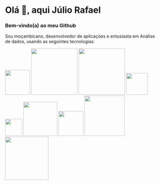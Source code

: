 # Olá 👋, aqui Júlio Rafael

### Bem-vindo(a) ao meu Github

Sou moçambicano, desenvolvedor de aplicações e entusiasta em Análise de dados, usando as seguintes tecnologias:

<img src="https://www.php.net/images/logos/new-php-logo.png" data-canonical-src="https://www.php.net/images/logos/new-php-logo.png" width="80"/>
<img src="https://logodix.com/logo/1796948.png" data-canonical-src="https://logodix.com/logo/1796948.png" width="150"/>
<img src="https://www.python.org/static/community_logos/python-logo.png" data-canonical-src="https://www.python.org/static/community_logos/python-logo.png" width="150"/>
<img src="https://www.r-project.org/logo/Rlogo.png" data-canonical-src="https://www.r-project.org/logo/Rlogo.png" width="70"/>
<img src="https://seeklogo.com/images/J/javascript-js-logo-2949701702-seeklogo.com.png" data-canonical-src="https://seeklogo.com/images/J/javascript-js-logo-2949701702-seeklogo.com.png" width="55"/>
<img src="https://1000logos.net/wp-content/uploads/2020/09/Java-Logo.png" data-canonical-src="https://1000logos.net/wp-content/uploads/2020/09/Java-Logo.png" width="110"/>
<img src="https://opendatakit.org/assets/images/odk-logo.png" data-canonical-src="https://opendatakit.org/assets/images/odk-logo.png" width="80"/>
<img src="https://dhis2.org/wp-content/uploads/dhis2-logo-rgb-positive.svg" data-canonical-src="https://dhis2.org/wp-content/uploads/dhis2-logo-rgb-positive.svg" width="130"/>
<img src="https://www.gstatic.com/devrel-devsite/prod/v43ebc0c2e4388c8943853f747aa71a1377aff55ab9911c04adbe21ac9f60d685/firebase/images/lockup.png" data-canonical-src="https://www.gstatic.com/devrel-devsite/prod/v43ebc0c2e4388c8943853f747aa71a1377aff55ab9911c04adbe21ac9f60d685/firebase/images/lockup.png" width="140"/>
